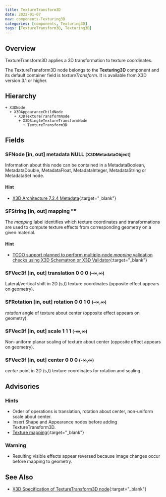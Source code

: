 ```yaml
---
title: TextureTransform3D
date: 2022-01-07
nav: components-Texturing3D
categories: [components, Texturing3D]
tags: [TextureTransform3D, Texturing3D]
---
```

<style>
.post h3 {
  word-spacing: 0.2em;
}
</style>

## Overview

TextureTransform3D applies a 3D transformation to texture coordinates.

The TextureTransform3D node belongs to the **Texturing3D** component and its default container field is *textureTransform.* It is available from X3D version 3.1 or higher.

## Hierarchy

```
+ X3DNode
  + X3DAppearanceChildNode
    + X3DTextureTransformNode
      + X3DSingleTextureTransformNode
        + TextureTransform3D
```

## Fields

### SFNode [in, out] **metadata** NULL <small>[X3DMetadataObject]</small>

Information about this node can be contained in a MetadataBoolean, MetadataDouble, MetadataFloat, MetadataInteger, MetadataString or MetadataSet node.

#### Hint

- [X3D Architecture 7.2.4 Metadata](https://www.web3d.org/specifications/X3Dv4Draft/ISO-IEC19775-1v4-CD1/Part01/components/core.html#Metadata){:target="_blank"}

### SFString [in, out] **mapping** ""

The *mapping* label identifies which texture coordinates and transformations are used to compute texture effects from corresponding geometry on a given material.

#### Hint

- [TODO support planned to perform multiple-node *mapping* validation checks using X3D Schematron or X3D Validator](https://savage.nps.edu/X3dValidator){:target="_blank"}

### SFVec3f [in, out] **translation** 0 0 0 <small>(-∞,∞)</small>

Lateral/vertical shift in 2D (s,t) texture coordinates (opposite effect appears on geometry).

### SFRotation [in, out] **rotation** 0 0 1 0 <small>(-∞,∞)</small>

*rotation* angle of texture about center (opposite effect appears on geometry).

### SFVec3f [in, out] **scale** 1 1 1 <small>(-∞,∞)</small>

Non-uniform planar scaling of texture about center (opposite effect appears on geometry).

### SFVec3f [in, out] **center** 0 0 0 <small>(-∞,∞)</small>

*center* point in 2D (s,t) texture coordinates for rotation and scaling.

## Advisories

### Hints

- Order of operations is translation, rotation about center, non-uniform scale about center.
- Insert Shape and Appearance nodes before adding TextureTransform3D.
- [Texture mapping](https://en.wikipedia.org/wiki/Texture_mapping){:target="_blank"}

### Warning

- Resulting visible effects appear reversed because image changes occur before mapping to geometry.

## See Also

- [X3D Specification of TextureTransform3D node](https://www.web3d.org/documents/specifications/19775-1/V4.0/Part01/components/texture3D.html#TextureTransform3D){:target="_blank"}
